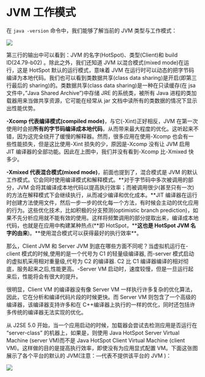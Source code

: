 # JVM 工作模式

在 `java -version` 命令中，我们能够了解当前的 JVM 类型与工作模式：

![](https://coding.net/u/hoteam/p/Cache/git/raw/master/2016/8/2/65956595-CEC6-4E9A-B59E-2E312F4A19E6.png)

第三行的输出中可以看到：JVM 的名字(HotSpot)、类型(Client)和 build ID(24.79-b02) 。除此之外，我们还知道 JVM 以混合模式(mixed mode)在运行，这是 HotSpot 默认的运行模式，意味着 JVM 在运行时可以动态的把字节码编译为本地代码。我们也可以看到类数据共享(class data sharing)是开启(即第三行最后的 sharing)的。类数据共享(class data sharing)是一种在只读缓存(在 jsa 文件中，”Java Shared Archive”)中存储 JRE 的系统类，被所有 Java 进程的类加载器用来当做共享资源，它可能在经常从 jar 文档中读所有的类数据的情况下显示出性能优势。

**-Xcomp 代表编译模式(compiled mode)**，与它(-Xint)正好相反，JVM 在第一次使用时会把**所有的字节码编译成本地代码**，从而带来最大程度的优化。这听起来不错，因为这完全绕开了缓慢的解释器。然而，很多应用在使用-Xcomp 也会有一些性能损失，但是这比使用-Xint 损失的少，原因是-Xcomp 没有让 JVM 启用 JIT 编译器的全部功能。因此在上图中，我们并没有看到-Xcomp 比-Xmixed 快多少。

**-Xmixed 代表混合模式(mixed mode)**，前面也提到了，混合模式是 JVM 的默认工作模式。它会同时使用编译模式和解释模式。**对于字节码中多次被调用的部分，JVM 会将其编译成本地代码以提高执行效率；而被调用很少(甚至只有一次)的方法在解释模式下会继续执行，从而减少编译和优化成本。**JIT 编译器在运行时创建方法使用文件，然后一步一步的优化每一个方法，有时候会主动的优化应用的行为。这些优化技术，比如积极的分支预测(optimistic branch prediction)，如果不先分析应用就不能有效的使用。这样将频繁调用的部分提取出来，编译成本地代码，也就是在应用中构建某种热点(**即 HotSpot，\*\***这也是 HotSpot JVM 名字的由来**)。**使用混合模式可以获得最好的执行效率\*\*。

那么，Client JVM 和 Server JVM 到底在哪些方面不同呢？当虚拟机运行在-client 模式的时候,使用的是一个代号为 C1 的轻量级编译器, 而-server 模式启动的虚拟机采用相对重量级,代号为 C2 的编译器. C2 比 C1 编译器编译的相对彻底，服务起来之后,性能更高。-Server VM 启动时，速度较慢，但是一旦运行起来后，性能将会有很大的提升。

很明显，Client VM 的编译器没有像 Server VM 一样执行许多复杂的优化算法，因此，它在分析和编译代码片段的时候更快。而 Server VM 则包含了一个高级的编译器，该编译器支持许多和在 C++编译器上执行的一样的优化，同时还包括许多传统的编译器无法实现的优化。

从 J2SE 5.0 开始，当一个应用启动的时候，加载器会尝试去检测应用是否运行在 “server-class” 的机器上，如果是，则使用 Java HotSpot Server Virtual Machine (server VM)而不是 Java HotSpot Client Virtual Machine (client VM)。这样做的目的是提高执行效率，即使没有为应用显式配置 VM。下面这张图展示了各个平台的默认的 JVM(注意：—代表不提供该平台的 JVM )：

![](http://static.oschina.net/uploads/space/2015/0918/213602_GsBV_1434710.png)
